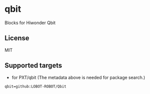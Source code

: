 # qbit

Blocks for Hiwonder Qbit

## License

MIT

## Supported targets

* for PXT/qbit
(The metadata above is needed for package search.)

```package
qbit=github:LOBOT-ROBOT/Qbit
```

